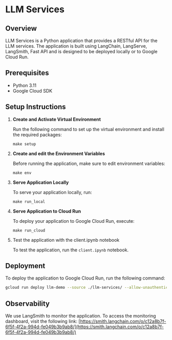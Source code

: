 # LLM Services

## Overview

LLM Services is a Python application that provides a RESTful API for the LLM services. The application is built using LangChain, LangServe, LangSmith, Fast API and is designed to be deployed locally or to Google Cloud Run.

## Prerequisites

- Python 3.11
- Google Cloud SDK

## Setup Instructions

1. **Create and Activate Virtual Environment**

    Run the following command to set up the virtual environment and install the required packages:

    ```
    make setup
    ```

2. **Create and edit the Environment Variables**

    Before running the application, make sure to edit environment variables:

    ```
    make env
    ```

3. **Serve Application Locally**

    To serve your application locally, run:

    ```
    make run_local
    ```

4. **Serve Application to Cloud Run**

    To deploy your application to Google Cloud Run, execute:

    ```
    make run_cloud
    ```
5. Test the application with the client.ipynb notebook

    To test the application, run the `client.ipynb` notebook.

## Deployment

To deploy the application to Google Cloud Run, run the following command:
```bash
gcloud run deploy llm-demo --source ./llm-services/ --allow-unauthenticated --region us-east1 --set-env-vars=OPENAI_API_KEY=your_key
```

## Observability

We use LangSmith to monitor the application. 
To access the monitoring dashboard, visit the following link:
[https://smith.langchain.com/o/c12a8b7f-6f5f-4f2a-994d-fe049b3b9ab8/](https://smith.langchain.com/o/c12a8b7f-6f5f-4f2a-994d-fe049b3b9ab8/)
